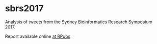 # sbrs2017
Analysis of tweets from the Sydney Bioinformatics Research Symposium 2017.

Report available online [at RPubs](http://rpubs.com/neilfws/286469).
